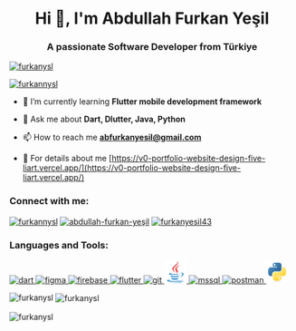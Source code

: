 <h1 align="center">Hi 👋, I'm Abdullah Furkan Yeşil</h1>
<h3 align="center">A passionate Software Developer from Türkiye</h3>

<p align="left"> <a href="https://github.com/ryo-ma/github-profile-trophy"><img src="https://github-profile-trophy.vercel.app/?username=furkanysl" alt="furkanysl" /></a> </p>

<p align="left"> <a href="https://twitter.com/furkannysl" target="blank"><img src="https://img.shields.io/twitter/follow/furkannysl?logo=twitter&style=for-the-badge" alt="furkannysl" /></a> </p>

- 🌱 I’m currently learning **Flutter mobile development framework**

- 💬 Ask me about **Dart, Dlutter, Java, Python**

- 📫 How to reach me **abfurkanyesil@gmail.com**

- 📄 For details about me [https://v0-portfolio-website-design-five-liart.vercel.app/](https://v0-portfolio-website-design-five-liart.vercel.app/)

<h3 align="left">Connect with me:</h3>
<p align="left">
<a href="https://twitter.com/furkannysl" target="blank"><img align="center" src="https://raw.githubusercontent.com/rahuldkjain/github-profile-readme-generator/master/src/images/icons/Social/twitter.svg" alt="furkannysl" height="30" width="40" /></a>
<a href="https://linkedin.com/in/abdullah-furkan-yeşil" target="blank"><img align="center" src="https://raw.githubusercontent.com/rahuldkjain/github-profile-readme-generator/master/src/images/icons/Social/linked-in-alt.svg" alt="abdullah-furkan-yeşil" height="30" width="40" /></a>
<a href="https://instagram.com/furkanyesil43" target="blank"><img align="center" src="https://raw.githubusercontent.com/rahuldkjain/github-profile-readme-generator/master/src/images/icons/Social/instagram.svg" alt="furkanyesil43" height="30" width="40" /></a>
</p>

<h3 align="left">Languages and Tools:</h3>
<p align="left"> <a href="https://dart.dev" target="_blank" rel="noreferrer"> <img src="https://www.vectorlogo.zone/logos/dartlang/dartlang-icon.svg" alt="dart" width="40" height="40"/> </a> <a href="https://www.figma.com/" target="_blank" rel="noreferrer"> <img src="https://www.vectorlogo.zone/logos/figma/figma-icon.svg" alt="figma" width="40" height="40"/> </a> <a href="https://firebase.google.com/" target="_blank" rel="noreferrer"> <img src="https://www.vectorlogo.zone/logos/firebase/firebase-icon.svg" alt="firebase" width="40" height="40"/> </a> <a href="https://flutter.dev" target="_blank" rel="noreferrer"> <img src="https://www.vectorlogo.zone/logos/flutterio/flutterio-icon.svg" alt="flutter" width="40" height="40"/> </a> <a href="https://git-scm.com/" target="_blank" rel="noreferrer"> <img src="https://www.vectorlogo.zone/logos/git-scm/git-scm-icon.svg" alt="git" width="40" height="40"/> </a> <a href="https://www.java.com" target="_blank" rel="noreferrer"> <img src="https://raw.githubusercontent.com/devicons/devicon/master/icons/java/java-original.svg" alt="java" width="40" height="40"/> </a> <a href="https://www.microsoft.com/en-us/sql-server" target="_blank" rel="noreferrer"> <img src="https://www.svgrepo.com/show/303229/microsoft-sql-server-logo.svg" alt="mssql" width="40" height="40"/> </a> <a href="https://postman.com" target="_blank" rel="noreferrer"> <img src="https://www.vectorlogo.zone/logos/getpostman/getpostman-icon.svg" alt="postman" width="40" height="40"/> </a> <a href="https://www.python.org" target="_blank" rel="noreferrer"> <img src="https://raw.githubusercontent.com/devicons/devicon/master/icons/python/python-original.svg" alt="python" width="40" height="40"/> </a> </p>

<p><img align="left" src="https://github-readme-stats.vercel.app/api/top-langs?username=furkanysl&show_icons=true&theme=dark&locale=en&layout=compact" alt="furkanysl" /></p>

<p>&nbsp;<img align="center" src="https://github-readme-stats.vercel.app/api?username=furkanysl&show_icons=true&theme=dark&locale=en" alt="furkanysl" /></p>

<p><img align="center" src="https://github-readme-streak-stats.herokuapp.com/?user=furkanysl&" alt="furkanysl" /></p>

